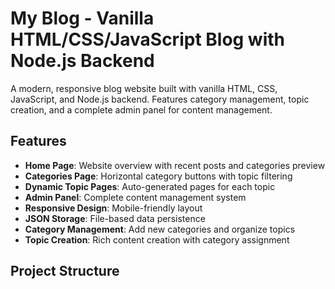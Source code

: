# My Blog - Vanilla HTML/CSS/JavaScript Blog with Node.js Backend

A modern, responsive blog website built with vanilla HTML, CSS, JavaScript, and Node.js backend. Features category management, topic creation, and a complete admin panel for content management.

## Features

- **Home Page**: Website overview with recent posts and categories preview
- **Categories Page**: Horizontal category buttons with topic filtering
- **Dynamic Topic Pages**: Auto-generated pages for each topic
- **Admin Panel**: Complete content management system
- **Responsive Design**: Mobile-friendly layout
- **JSON Storage**: File-based data persistence
- **Category Management**: Add new categories and organize topics
- **Topic Creation**: Rich content creation with category assignment

## Project Structure

